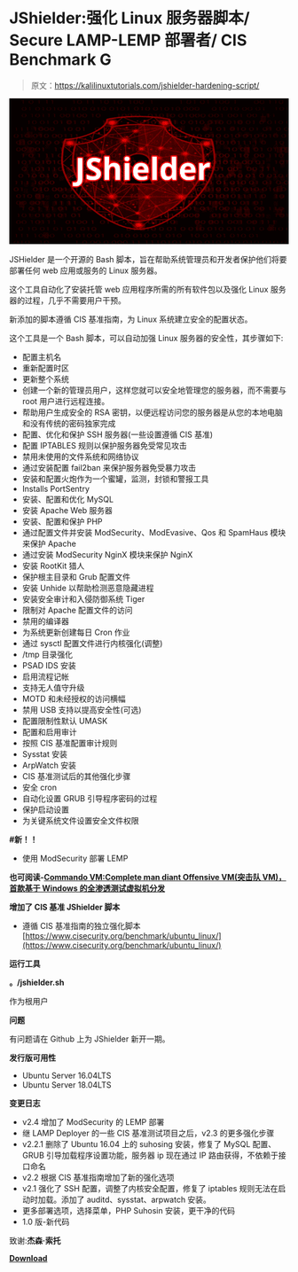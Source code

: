 # JShielder:强化 Linux 服务器脚本/ Secure LAMP-LEMP 部署者/ CIS Benchmark G

> 原文：<https://kalilinuxtutorials.com/jshielder-hardening-script/>

[![JShielder : Hardening Script for Linux Servers/ Secure LAMP-LEMP Deployer/ CIS Benchmark G](img//d3e37d93b69119e4de08b9be5323a2b4.png "JShielder : Hardening Script for Linux Servers/ Secure LAMP-LEMP Deployer/ CIS Benchmark G")](https://1.bp.blogspot.com/-ulWqg3vaXy4/XS6-9aOS-UI/AAAAAAAABYc/N0Sbug5zAfAF_e87xdsEbd-vhmXQiQ4pgCLcBGAs/s1600/Jsheilder.png)

JSHielder 是一个开源的 Bash 脚本，旨在帮助系统管理员和开发者保护他们将要部署任何 web 应用或服务的 Linux 服务器。

这个工具自动化了安装托管 web 应用程序所需的所有软件包以及强化 Linux 服务器的过程，几乎不需要用户干预。

新添加的脚本遵循 CIS 基准指南，为 Linux 系统建立安全的配置状态。

这个工具是一个 Bash 脚本，可以自动加强 Linux 服务器的安全性，其步骤如下:

*   配置主机名
*   重新配置时区
*   更新整个系统
*   创建一个新的管理员用户，这样您就可以安全地管理您的服务器，而不需要与 root 用户进行远程连接。
*   帮助用户生成安全的 RSA 密钥，以便远程访问您的服务器是从您的本地电脑和没有传统的密码独家完成
*   配置、优化和保护 SSH 服务器(一些设置遵循 CIS 基准)
*   配置 IPTABLES 规则以保护服务器免受常见攻击
*   禁用未使用的文件系统和网络协议
*   通过安装配置 fail2ban 来保护服务器免受暴力攻击
*   安装和配置火炮作为一个蜜罐，监测，封锁和警报工具
*   Installs PortSentry
*   安装、配置和优化 MySQL
*   安装 Apache Web 服务器
*   安装、配置和保护 PHP
*   通过配置文件并安装 ModSecurity、ModEvasive、Qos 和 SpamHaus 模块来保护 Apache
*   通过安装 ModSecurity NginX 模块来保护 NginX
*   安装 RootKit 猎人
*   保护根主目录和 Grub 配置文件
*   安装 Unhide 以帮助检测恶意隐藏进程
*   安装安全审计和入侵防御系统 Tiger
*   限制对 Apache 配置文件的访问
*   禁用的编译器
*   为系统更新创建每日 Cron 作业
*   通过 sysctl 配置文件进行内核强化(调整)
*   /tmp 目录强化
*   PSAD IDS 安装
*   启用流程记帐
*   支持无人值守升级
*   MOTD 和未经授权的访问横幅
*   禁用 USB 支持以提高安全性(可选)
*   配置限制性默认 UMASK
*   配置和启用审计
*   按照 CIS 基准配置审计规则
*   Sysstat 安装
*   ArpWatch 安装
*   CIS 基准测试后的其他强化步骤
*   安全 cron
*   自动化设置 GRUB 引导程序密码的过程
*   保护启动设置
*   为关键系统文件设置安全文件权限

**#新！！**

*   使用 ModSecurity 部署 LEMP

**也可阅读-[Commando VM:Complete man diant Offensive VM(突击队 VM)，首款基于 Windows 的全渗透测试虚拟机分发](https://kalilinuxtutorials.com/commandovm-complete-mandiant-offensive-vm/)**

**增加了 CIS 基准 JShielder 脚本**

*   遵循 CIS 基准指南的独立强化脚本[https://www.cisecurity.org/benchmark/ubuntu_linux/](https://www.cisecurity.org/benchmark/ubuntu_linux/)

**运行工具**

**。/jshielder.sh**

作为根用户

**问题**

有问题请在 Github 上为 JShielder 新开一期。

**发行版可用性**

*   Ubuntu Server 16.04LTS
*   Ubuntu Server 18.04LTS

**变更日志**

*   v2.4 增加了 ModSecurity 的 LEMP 部署
*   继 LAMP Deployer 的一些 CIS 基准测试项目之后，v2.3 的更多强化步骤
*   v2.2.1 删除了 Ubuntu 16.04 上的 suhosing 安装，修复了 MySQL 配置、GRUB 引导加载程序设置功能，服务器 ip 现在通过 IP 路由获得，不依赖于接口命名
*   v2.2 根据 CIS 基准指南增加了新的强化选项
*   v2.1 强化了 SSH 配置，调整了内核安全配置，修复了 iptables 规则无法在启动时加载。添加了 auditd、sysstat、arpwatch 安装。
*   更多部署选项，选择菜单，PHP Suhosin 安装，更干净的代码
*   1.0 版-新代码

致谢:**杰森·索托**

[**Download**](https://github.com/Jsitech/JShielder)